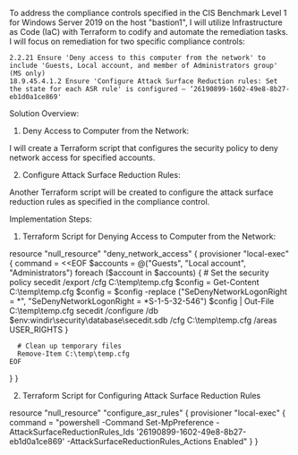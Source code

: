 To address the compliance controls specified in the CIS Benchmark Level 1 for Windows Server 2019 on the host "bastion1", I will utilize Infrastructure as Code (IaC) with Terraform to codify and automate the remediation tasks. I will focus on remediation for two specific compliance controls:

    2.2.21 Ensure 'Deny access to this computer from the network' to include 'Guests, Local account, and member of Administrators group' (MS only)
    18.9.45.4.1.2 Ensure 'Configure Attack Surface Reduction rules: Set the state for each ASR rule' is configured – ‘26190899-1602-49e8-8b27-eb1d0a1ce869'

Solution Overview:
1. Deny Access to Computer from the Network:

I will create a Terraform script that configures the security policy to deny network access for specified accounts.

2. Configure Attack Surface Reduction Rules:

Another Terraform script will be created to configure the attack surface reduction rules as specified in the compliance control.

Implementation Steps:

1. Terraform Script for Denying Access to Computer from the Network:

resource "null_resource" "deny_network_access" {
  provisioner "local-exec" {
    command = <<EOF
      $accounts = @("Guests", "Local account", "Administrators")
      foreach ($account in $accounts) {
          # Set the security policy
          secedit /export /cfg C:\temp\temp.cfg
          $config = Get-Content C:\temp\temp.cfg
          $config = $config -replace ("SeDenyNetworkLogonRight = \*", "SeDenyNetworkLogonRight = *S-1-5-32-546")
          $config | Out-File C:\temp\temp.cfg
          secedit /configure /db $env:windir\security\database\secedit.sdb /cfg C:\temp\temp.cfg /areas USER_RIGHTS
      }

      # Clean up temporary files
      Remove-Item C:\temp\temp.cfg
    EOF
  }
}

2. Terraform Script for Configuring Attack Surface Reduction Rules

resource "null_resource" "configure_asr_rules" {
  provisioner "local-exec" {
    command = "powershell -Command Set-MpPreference -AttackSurfaceReductionRules_Ids '26190899-1602-49e8-8b27-eb1d0a1ce869' -AttackSurfaceReductionRules_Actions Enabled"
  }
}

